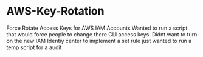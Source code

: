 # AWS-Key-Rotation
Force Rotate Access Keys for AWS IAM Accounts
Wanted to run a script that would force people to change there CLI access keys. 
Didnt want to turn on the new IAM Identiy center to implement a set rule just wanted to run a temp script for a audit
